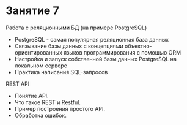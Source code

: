# Занятие 7

Работа с реляционными БД (на примере PostgreSQL)  
 - PostgreSQL - самая популярная реляционная база данных  
 - Связывание базы данных с концепциями объектно-ориентированных языков программирования с помощью ORM  
 - Настройка и запуск собственной базы данных PostgreSQL на локальном сервере  
 - Практика написания SQL-запросов  



REST API
 - Понятие API.  
 - Что такое REST и Restful.  
 - Пример построения простого API.  
 - Обработка ошибок.  